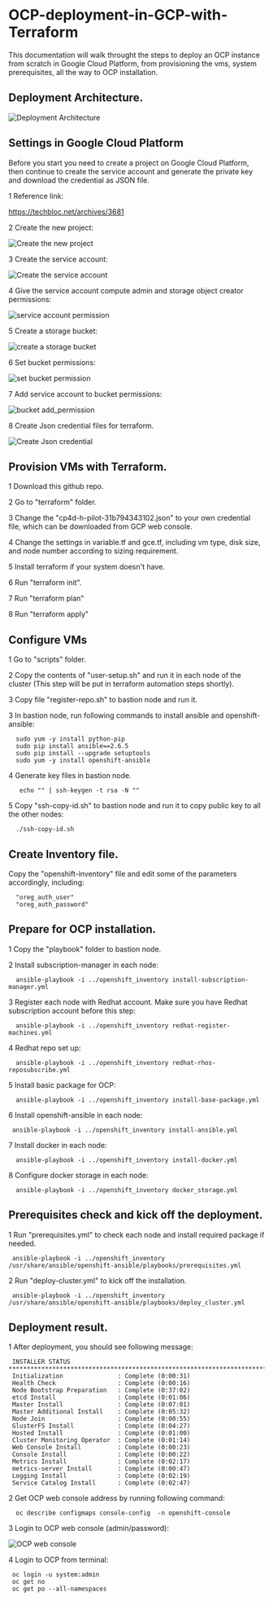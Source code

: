# OCP-deployment-in-GCP-with-Terraform

This documentation will walk throught the steps to deploy an OCP instance from scratch in Google Cloud Platform, from provisioning the vms, system prerequisites, all the way to OCP installation.

## Deployment Architecture.

![Deployment Architecture](./img/OCP.png?raw=true)

## Settings in Google Cloud Platform

Before you start you need to create a project on Google Cloud Platform, then continue to create the service account and generate the private key and download the credential as JSON file.

1 Reference link: 

https://techbloc.net/archives/3681

2 Create the new project:

![Create the new project](./img/create-project.jpg?raw=true)

3 Create the service account:

![Create the service account](./img/create-sa.jpg?raw=true)

4 Give the service account compute admin and storage object creator permissions:

![service account permission](./img/sa-permission.jpg?raw=true)

5 Create a storage bucket:

![create a storage bucket](./img/create-bucket.jpg?raw=true)

6 Set bucket permissions:

![set bucket permission](./img/bucket-permission.jpg?raw=true)

7 Add service account to bucket permissions:

![bucket add_permission](./img/bucket-sa-permission.jpg?raw=true)

8 Create Json credential files for terraform.

![Create Json credential](./img/json-create.jpg?raw=true)

## Provision VMs with Terraform.


1 Download this github repo.

2 Go to "terraform" folder.

3 Change the "cp4d-h-pilot-31b794343102.json" to your own credential file, which can be downloaded from GCP web console.

4 Change the settings in variable.tf and gce.tf, including vm type, disk size, and node number according to sizing requirement.

5 Install terraform if your system doesn't have.

6 Run "terraform init".

7 Run "terraform plan"

8 Run "terraform apply"

## Configure VMs

1 Go to "scripts" folder.

2 Copy the contents of "user-setup.sh" and run it in each node of the cluster (This step will be put in terraform automation steps shortly).

3 Copy file "register-repo.sh" to bastion node and run it.

3 In bastion node, run following commands to install ansible and openshift-ansible:

      sudo yum -y install python-pip
      sudo pip install ansible==2.6.5
      sudo pip install --upgrade setuptools
      sudo yum -y install openshift-ansible
      
4 Generate key files in bastion node.

       echo "" | ssh-keygen -t rsa -N ""
      
5 Copy "ssh-copy-id.sh" to bastion node and run it to copy public key to all the other nodes:

      ./ssh-copy-id.sh 
      

## Create Inventory file.


   Copy the "openshift-inventory" file and edit some of the parameters accordingly, including:
   
      "oreg_auth_user"
      "oreg_auth_password"
   
## Prepare for OCP installation.

   
   1 Copy the "playbook" folder to bastion node.

   2 Install subscription-manager in each node:
   
      ansible-playbook -i ../openshift_inventory install-subscription-manager.yml 

   3 Register each node with Redhat account. Make sure you have Redhat subscription account before this step:

      ansible-playbook -i ../openshift_inventory redhat-register-machines.yml

   4 Redhat repo set up:

      ansible-playbook -i ../openshift_inventory redhat-rhos-reposubscribe.yml

   5 Install basic package for OCP:
   
      ansible-playbook -i ../openshift_inventory install-base-package.yml

   6 Install openshift-ansible in each node:

     ansible-playbook -i ../openshift_inventory install-ansible.yml 

   7 Install docker in each node:

      ansible-playbook -i ../openshift_inventory install-docker.yml
     
   8 Configure docker storage in each node:  

      ansible-playbook -i ../openshift_inventory docker_storage.yml
      
 ## Prerequisites check and kick off the deployment. 
 
   1 Run "prerequisites.yml" to check each node and install required package if needed.

     ansible-playbook -i ../openshift_inventory /usr/share/ansible/openshift-ansible/playbooks/prerequisites.yml
     
   2 Run "deploy-cluster.yml" to kick off the installation.
   
     ansible-playbook -i ../openshift_inventory /usr/share/ansible/openshift-ansible/playbooks/deploy_cluster.yml 
       
 ## Deployment result.
 
   1 After deployment, you should see following message:
   
   
     INSTALLER STATUS    *********************************************************************************************************************************************************************
     Initialization               : Complete (0:00:31)
     Health Check                 : Complete (0:00:16)
     Node Bootstrap Preparation   : Complete (0:37:02)
     etcd Install                 : Complete (0:01:06)
     Master Install               : Complete (0:07:01)
     Master Additional Install    : Complete (0:05:32)
     Node Join                    : Complete (0:00:55)
     GlusterFS Install            : Complete (0:04:27)
     Hosted Install               : Complete (0:01:00)
     Cluster Monitoring Operator  : Complete (0:01:14)
     Web Console Install          : Complete (0:00:23)
     Console Install              : Complete (0:00:22)
     Metrics Install              : Complete (0:02:17)
     metrics-server Install       : Complete (0:00:47)
     Logging Install              : Complete (0:02:19)
     Service Catalog Install      : Complete (0:02:47)
     
   2 Get OCP web console address by running following command:
   
      oc describe configmaps console-config  -n openshift-console
      
   3 Login to OCP web console (admin/password):
   
   ![OCP web console](./img/webconsole.jpg?raw=true)
     
     
   4 Login to OCP from terminal:
   
     oc login -u system:admin
     oc get no
     oc get po --all-namespaces
